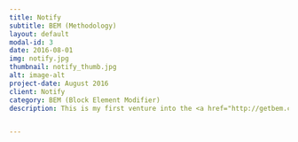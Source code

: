 ```yaml
---
title: Notify
subtitle: BEM (Methodology)
layout: default
modal-id: 3
date: 2016-08-01
img: notify.jpg
thumbnail: notify_thumb.jpg
alt: image-alt
project-date: August 2016
client: Notify
category: BEM (Block Element Modifier)
description: This is my first venture into the <a href="http://getbem.com/">BEM</a>  (Block Element Modifier) Methodology. I really appreciate approachability of BEM standards and hope to use it on larger projects in the future so I can fully utilize the reusability of components that it is known for. <br><br><strong>View Live <a href="https://dbacca.github.io/notify">Notify Marketing Site</a></strong>


---
```

